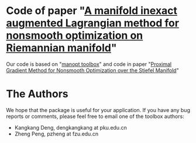  # Code of paper "[A manifold inexact augmented Lagrangian method for nonsmooth optimization on Riemannian manifold](https://arxiv.org/pdf/1911.09900)"

Our code is based on "[manopt toolbox](https://www.manopt.org/index.html)" and code in paper "[Proximal Gradient Method for Nonsmooth Optimization over the Stiefel Manifold](https://epubs.siam.org/doi/abs/10.1137/18M122457X)" 


 

# The Authors
 We hope that the package is useful for your application.  If you have any bug reports or comments, please feel free to email one of the toolbox authors:

 * Kangkang Deng, dengkangkang at pku.edu.cn
 * Zheng Peng, pzheng at fzu.edu.cn

